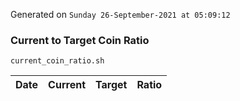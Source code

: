 Generated on `Sunday 26-September-2021 at 05:09:12`

### Current to Target Coin Ratio
`current_coin_ratio.sh`

Date|Current|Target|Ratio
---|---|---|---

